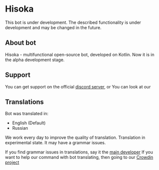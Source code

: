 # Hisoka

<warning>
This bot is under development. The described functionality is under development and may be changed in the future.
</warning>

## About bot
Hisoka - multifunctional open-source bot, developed on Kotlin. Now it is in the alpha development stage.

## Support

You can get support on the official [discord server](https://discord.gg/6qByWbr2kV), or You can look at our [](faq-topic.md)

## Translations
Bot was translated in:
- English (Default)
- Russian

We work every day to improve the quality of translation.
<warning>
Translation in experimental state. It may have a grammar issues.

If you find grammar issues in translations,
say it the <a href="https://discord.com/users/743878110747033691">main developer</a>
</warning>
<note>
If you want to help our command with bot translating, then going to our <a href="https://crowdin.com/project/hisoka">Crowdin project</a>
</note>
